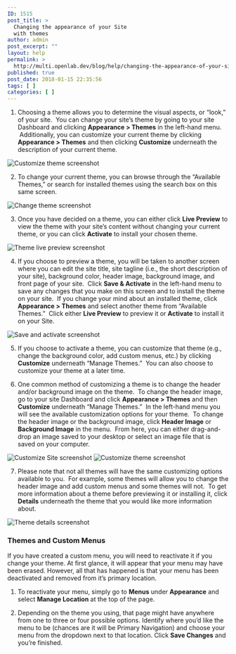 ```yaml
---
ID: 1515
post_title: >
  Changing the appearance of your Site
  with themes
author: admin
post_excerpt: ""
layout: help
permalink: >
  http://multi.openlab.dev/blog/help/changing-the-appearance-of-your-site-with-themes/
published: true
post_date: 2018-01-15 22:35:56
tags: [ ]
categories: [ ]
---
```

1. Choosing a theme allows you to determine the visual aspects, or “look,” of your site.  You can change your site’s theme by going to your site Dashboard and clicking <strong>Appearance &gt; Themes</strong> in the left-hand menu.  Additionally, you can customize your current theme by clicking <strong>Appearance &gt; Themes</strong> and then clicking <strong>Customize</strong> underneath the description of your current theme.

<img class="alignnone wp-image-3139 size-full" src="https://openlab.citytech.cuny.edu/wp-content/uploads/2012/08/Themes1.jng_.jpg" sizes="(max-width: 660px) 100vw, 660px" srcset="https://openlab.citytech.cuny.edu/wp-content/uploads/2012/08/Themes1.jng_.jpg 660w, https://openlab.citytech.cuny.edu/wp-content/uploads/2012/08/Themes1.jng_-300x125.jpg 300w" alt="Customize theme screenshot" />

2. To change your current theme, you can browse through the “Available Themes,” or search for installed themes using the search box on this same screen.

<img class="alignnone wp-image-3140 size-full" src="https://openlab.citytech.cuny.edu/wp-content/uploads/2012/08/Themes2.jng_.jpg" sizes="(max-width: 660px) 100vw, 660px" srcset="https://openlab.citytech.cuny.edu/wp-content/uploads/2012/08/Themes2.jng_.jpg 660w, https://openlab.citytech.cuny.edu/wp-content/uploads/2012/08/Themes2.jng_-300x138.jpg 300w" alt="Change theme screenshot" />

3. Once you have decided on a theme, you can either click <strong>Live Preview</strong> to view the theme with your site’s content without changing your current theme, or you can click <strong>Activate</strong> to install your chosen theme.

<img class="alignnone wp-image-3141 size-full" src="https://openlab.citytech.cuny.edu/wp-content/uploads/2012/08/Themes3.jng_.jpg" sizes="(max-width: 660px) 100vw, 660px" srcset="https://openlab.citytech.cuny.edu/wp-content/uploads/2012/08/Themes3.jng_.jpg 660w, https://openlab.citytech.cuny.edu/wp-content/uploads/2012/08/Themes3.jng_-300x224.jpg 300w" alt="Theme live preview screenshot" />

4. If you choose to preview a theme, you will be taken to another screen where you can edit the site title, site tagline (i.e., the short description of your site), background color, header image, background image, and front page of your site.  Click <strong>Save &amp; Activate</strong> in the left-hand menu to save any changes that you make on this screen and to install the theme on your site.  If you change your mind about an installed theme, click <strong>Appearance &gt; Themes</strong> and select another theme from “Available Themes.”  Click either <strong>Live Preview</strong> to preview it or <strong>Activate</strong> to install it on your Site.

<img class="alignnone wp-image-3142 size-full" src="https://openlab.citytech.cuny.edu/wp-content/uploads/2012/08/Themes4.jng_.jpg" sizes="(max-width: 660px) 100vw, 660px" srcset="https://openlab.citytech.cuny.edu/wp-content/uploads/2012/08/Themes4.jng_.jpg 660w, https://openlab.citytech.cuny.edu/wp-content/uploads/2012/08/Themes4.jng_-300x272.jpg 300w" alt="Save and activate screenshot" />

5. If you choose to activate a theme, you can customize that theme (e.g., change the background color, add custom menus, etc.) by clicking <strong>Customize</strong> underneath “Manage Themes.”  You can also choose to customize your theme at a later time.

6. One common method of customizing a theme is to change the header and/or background image on the theme.  To change the header image, go to your site Dashboard and click <strong>Appearance &gt; Themes</strong> and then <strong>Customize</strong> underneath “Manage Themes.”  In the left-hand menu you will see the available customization options for your theme.  To change the header image or the background image, click <strong>Header Image</strong> or <strong>Background Image</strong> in the menu.  From here, you can either drag-and-drop an image saved to your desktop or select an image file that is saved on your computer.

<img class="alignnone wp-image-3143 size-full" src="https://openlab.citytech.cuny.edu/wp-content/uploads/2012/08/Themes5.jng_.jpg" sizes="(max-width: 660px) 100vw, 660px" srcset="https://openlab.citytech.cuny.edu/wp-content/uploads/2012/08/Themes5.jng_.jpg 660w, https://openlab.citytech.cuny.edu/wp-content/uploads/2012/08/Themes5.jng_-300x295.jpg 300w" alt="Customize Site screenshot" />

<img class="alignnone wp-image-3144 size-full" src="https://openlab.citytech.cuny.edu/wp-content/uploads/2012/08/Themes6.jng_.jpg" sizes="(max-width: 660px) 100vw, 660px" srcset="https://openlab.citytech.cuny.edu/wp-content/uploads/2012/08/Themes6.jng_.jpg 660w, https://openlab.citytech.cuny.edu/wp-content/uploads/2012/08/Themes6.jng_-300x268.jpg 300w" alt="Customize theme screenshot" />

7. Please note that not all themes will have the same customizing options available to you.  For example, some themes will allow you to change the header image and add custom menus and some themes will not.  To get more information about a theme before previewing it or installing it, click <strong>Details</strong> underneath the theme that you would like more information about.

<img class="alignnone wp-image-3145 size-full" title="Themes7.jng" src="https://openlab.citytech.cuny.edu/wp-content/uploads/2012/08/Themes7.jng_.jpg" sizes="(max-width: 660px) 100vw, 660px" srcset="https://openlab.citytech.cuny.edu/wp-content/uploads/2012/08/Themes7.jng_.jpg 660w, https://openlab.citytech.cuny.edu/wp-content/uploads/2012/08/Themes7.jng_-150x150.jpg 150w, https://openlab.citytech.cuny.edu/wp-content/uploads/2012/08/Themes7.jng_-300x300.jpg 300w" alt="Theme details screenshot" />
<h3>Themes and Custom Menus</h3>
If you have created a custom menu, you will need to reactivate it if you change your theme. At first glance, it will appear that your menu may have been erased. However, all that has happened is that your menu has been deactivated and removed from it’s primary location.

1. To reactivate your menu, simply go to <strong>Menus</strong> under <strong>Appearance</strong> and select <strong>Manage Location</strong> at the top of the page.

2. Depending on the theme you using, that page might have anywhere from one to three or four possible options. Identify where you’d like the menu to be (chances are it will be Primary Navigation) and choose your menu from the dropdown next to that location. Click <strong>Save Changes</strong> and you’re finished.